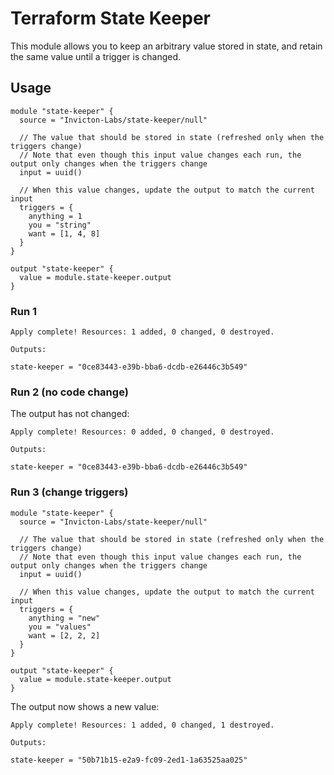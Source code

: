 # Terraform State Keeper

This module allows you to keep an arbitrary value stored in state, and retain the same value until a trigger is changed.

## Usage

```
module "state-keeper" {
  source = "Invicton-Labs/state-keeper/null"

  // The value that should be stored in state (refreshed only when the triggers change)
  // Note that even though this input value changes each run, the output only changes when the triggers change
  input = uuid()

  // When this value changes, update the output to match the current input
  triggers = {
    anything = 1
    you = "string"
    want = [1, 4, 8]
  }
}

output "state-keeper" {
  value = module.state-keeper.output
}
```

### Run 1
```
Apply complete! Resources: 1 added, 0 changed, 0 destroyed.

Outputs:

state-keeper = "0ce83443-e39b-bba6-dcdb-e26446c3b549"
```

### Run 2 (no code change)
The output has not changed:
```
Apply complete! Resources: 0 added, 0 changed, 0 destroyed.

Outputs:

state-keeper = "0ce83443-e39b-bba6-dcdb-e26446c3b549"
```

### Run 3 (change triggers)
```
module "state-keeper" {
  source = "Invicton-Labs/state-keeper/null"

  // The value that should be stored in state (refreshed only when the triggers change)
  // Note that even though this input value changes each run, the output only changes when the triggers change
  input = uuid()

  // When this value changes, update the output to match the current input
  triggers = {
    anything = "new"
    you = "values"
    want = [2, 2, 2]
  }
}

output "state-keeper" {
  value = module.state-keeper.output
}
```

The output now shows a new value:
```
Apply complete! Resources: 1 added, 0 changed, 1 destroyed.

Outputs:

state-keeper = "50b71b15-e2a9-fc09-2ed1-1a63525aa025"
```
